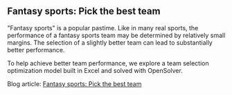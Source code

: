 ## Fantasy sports: Pick the best team
"Fantasy sports" is a popular pastime. Like in many real sports, the performance of a fantasy sports team may be determined by relatively small margins. The selection of a slightly better team can lead to substantially better performance.

To help achieve better team performance, we explore a team selection optimization model built in Excel and solved with OpenSolver.

Blog article: [Fantasy sports: Pick the best team](https://www.solvermax.com/blog/fantasy-sports)
